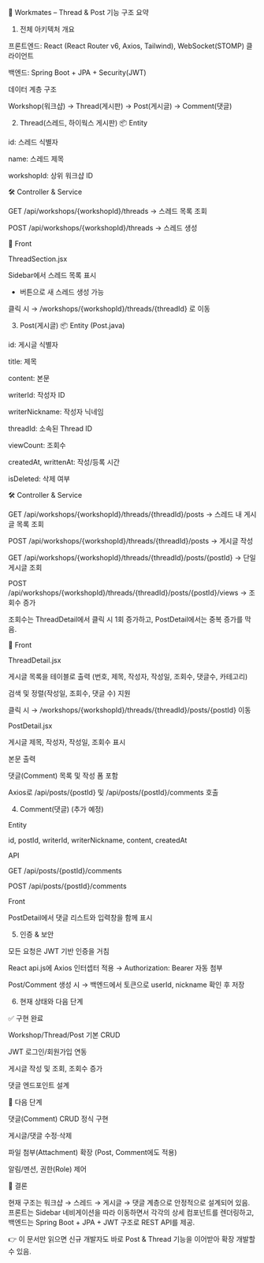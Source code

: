 📌 Workmates – Thread & Post 기능 구조 요약
1. 전체 아키텍처 개요

프론트엔드: React (React Router v6, Axios, Tailwind), WebSocket(STOMP) 클라이언트

백엔드: Spring Boot + JPA + Security(JWT)

데이터 계층 구조

Workshop(워크샵) → Thread(게시판) → Post(게시글) → Comment(댓글)

2. Thread(스레드, 하이웍스 게시판)
📦 Entity

id: 스레드 식별자

name: 스레드 제목

workshopId: 상위 워크샵 ID

🛠 Controller & Service

GET /api/workshops/{workshopId}/threads → 스레드 목록 조회

POST /api/workshops/{workshopId}/threads → 스레드 생성

🎨 Front

ThreadSection.jsx

Sidebar에서 스레드 목록 표시

+ 버튼으로 새 스레드 생성 가능

클릭 시 → /workshops/{workshopId}/threads/{threadId} 로 이동

3. Post(게시글)
📦 Entity (Post.java)

id: 게시글 식별자

title: 제목

content: 본문

writerId: 작성자 ID

writerNickname: 작성자 닉네임

threadId: 소속된 Thread ID

viewCount: 조회수

createdAt, writtenAt: 작성/등록 시간

isDeleted: 삭제 여부

🛠 Controller & Service

GET /api/workshops/{workshopId}/threads/{threadId}/posts → 스레드 내 게시글 목록 조회

POST /api/workshops/{workshopId}/threads/{threadId}/posts → 게시글 작성

GET /api/workshops/{workshopId}/threads/{threadId}/posts/{postId} → 단일 게시글 조회

POST /api/workshops/{workshopId}/threads/{threadId}/posts/{postId}/views → 조회수 증가

조회수는 ThreadDetail에서 클릭 시 1회 증가하고, PostDetail에서는 중복 증가를 막음.

🎨 Front

ThreadDetail.jsx

게시글 목록을 테이블로 출력 (번호, 제목, 작성자, 작성일, 조회수, 댓글수, 카테고리)

검색 및 정렬(작성일, 조회수, 댓글 수) 지원

클릭 시 → /workshops/{workshopId}/threads/{threadId}/posts/{postId} 이동

PostDetail.jsx

게시글 제목, 작성자, 작성일, 조회수 표시

본문 출력

댓글(Comment) 목록 및 작성 폼 포함

Axios로 /api/posts/{postId} 및 /api/posts/{postId}/comments 호출

4. Comment(댓글) (추가 예정)

Entity

id, postId, writerId, writerNickname, content, createdAt

API

GET /api/posts/{postId}/comments

POST /api/posts/{postId}/comments

Front

PostDetail에서 댓글 리스트와 입력창을 함께 표시

5. 인증 & 보안

모든 요청은 JWT 기반 인증을 거침

React api.js에 Axios 인터셉터 적용 → Authorization: Bearer <token> 자동 첨부

Post/Comment 생성 시 → 백엔드에서 토큰으로 userId, nickname 확인 후 저장

6. 현재 상태와 다음 단계

✅ 구현 완료

Workshop/Thread/Post 기본 CRUD

JWT 로그인/회원가입 연동

게시글 작성 및 조회, 조회수 증가

댓글 엔드포인트 설계

🚀 다음 단계

댓글(Comment) CRUD 정식 구현

게시글/댓글 수정·삭제

파일 첨부(Attachment) 확장 (Post, Comment에도 적용)

알림/멘션, 권한(Role) 제어

📑 결론

현재 구조는 워크샵 → 스레드 → 게시글 → 댓글 계층으로 안정적으로 설계되어 있음.
프론트는 Sidebar 네비게이션을 따라 이동하면서 각각의 상세 컴포넌트를 렌더링하고,
백엔드는 Spring Boot + JPA + JWT 구조로 REST API를 제공.

👉 이 문서만 읽으면 신규 개발자도 바로 Post & Thread 기능을 이어받아 확장 개발할 수 있음.


